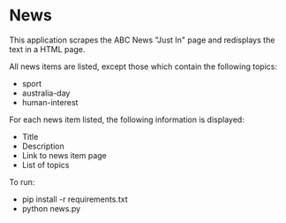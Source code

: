 # News
This application scrapes the ABC News "Just In" page and redisplays the text in a HTML page.

All news items are listed, except those which contain the following topics:
* sport
* australia-day
* human-interest

For each news item listed, the following information is displayed:
* Title
* Description
* Link to news item page
* List of topics

To run:
* pip install -r requirements.txt
* python news.py